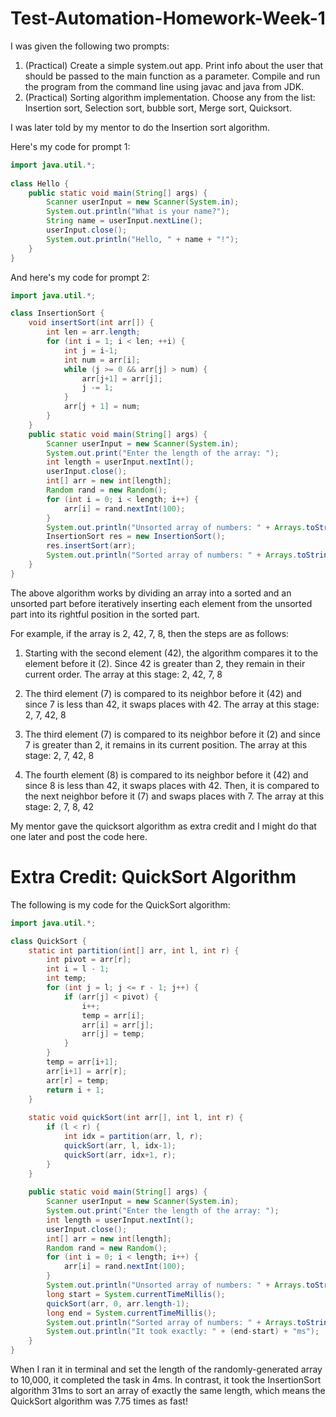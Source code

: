# Test-Automation-Homework-Week-1

I was given the following two prompts:

1. (Practical) Create a simple system.out app. Print info about the user that should be passed to the main function as a parameter. Compile and run the program from the command line using javac and java from JDK.
2. (Practical) Sorting algorithm implementation. Choose any from the list: Insertion sort, Selection sort, bubble sort, Merge sort, Quicksort.

I was later told by my mentor to do the Insertion sort algorithm.

Here's my code for prompt 1:

```java
import java.util.*;
 
class Hello {
    public static void main(String[] args) {
        Scanner userInput = new Scanner(System.in);
        System.out.println("What is your name?");
        String name = userInput.nextLine();
        userInput.close();
        System.out.println("Hello, " + name + "!");
    }
}
```

And here's my code for prompt 2:

```java
import java.util.*;

class InsertionSort {
    void insertSort(int arr[]) {
        int len = arr.length;
        for (int i = 1; i < len; ++i) {
            int j = i-1;
            int num = arr[i];
            while (j >= 0 && arr[j] > num) {
                arr[j+1] = arr[j];
                j -= 1;
            }
            arr[j + 1] = num;
        }
    }
    public static void main(String[] args) {
        Scanner userInput = new Scanner(System.in);
        System.out.print("Enter the length of the array: ");
        int length = userInput.nextInt();
        userInput.close();
        int[] arr = new int[length];
        Random rand = new Random();
        for (int i = 0; i < length; i++) {
            arr[i] = rand.nextInt(100);
        }
        System.out.println("Unsorted array of numbers: " + Arrays.toString(arr));
        InsertionSort res = new InsertionSort();
        res.insertSort(arr);
        System.out.println("Sorted array of numbers: " + Arrays.toString(arr));
    }
}
```

The above algorithm works by dividing an array into a sorted and an unsorted part before iteratively inserting each element from the unsorted part into its rightful position in the sorted part.

For example, if the array is 2, 42, 7, 8, then the steps are as follows:

1. Starting with the second element (42), the algorithm compares it to the element before it (2). Since 42 is greater than 2, they remain in their current order.
The array at this stage: 2, 42, 7, 8

2. The third element (7) is compared to its neighbor before it (42) and since 7 is less than 42, it swaps places with 42.
The array at this stage: 2, 7, 42, 8

3. The third element (7) is compared to its neighbor before it (2) and since 7 is greater than 2, it remains in its current position.
The array at this stage: 2, 7, 42, 8

4. The fourth element (8) is compared to its neighbor before it (42) and since 8 is less than 42, it swaps places with 42. Then, it is compared to the next neighbor before it (7) and swaps places with 7.
The array at this stage: 2, 7, 8, 42

My mentor gave the quicksort algorithm as extra credit and I might do that one later and post the code here.

# Extra Credit: QuickSort Algorithm

The following is my code for the QuickSort algorithm:

```java
import java.util.*;

class QuickSort {
    static int partition(int[] arr, int l, int r) {
        int pivot = arr[r];
        int i = l - 1;
        int temp;
        for (int j = l; j <= r - 1; j++) {
            if (arr[j] < pivot) {
                i++;
                temp = arr[i];
                arr[i] = arr[j];
                arr[j] = temp;
            }
        }
        temp = arr[i+1];
        arr[i+1] = arr[r];
        arr[r] = temp;
        return i + 1;
    }
    
    static void quickSort(int arr[], int l, int r) {
        if (l < r) {
            int idx = partition(arr, l, r);
            quickSort(arr, l, idx-1);
            quickSort(arr, idx+1, r);
        }
    }
    
    public static void main(String[] args) {
        Scanner userInput = new Scanner(System.in);
        System.out.print("Enter the length of the array: ");
        int length = userInput.nextInt();
        userInput.close();
        int[] arr = new int[length];
        Random rand = new Random();
        for (int i = 0; i < length; i++) {
            arr[i] = rand.nextInt(100);
        }
        System.out.println("Unsorted array of numbers: " + Arrays.toString(arr));
        long start = System.currentTimeMillis();
        quickSort(arr, 0, arr.length-1);
        long end = System.currentTimeMillis();
        System.out.println("Sorted array of numbers: " + Arrays.toString(arr));
        System.out.println("It took exactly: " + (end-start) + "ms");
    }
}
```
When I ran it in terminal and set the length of the randomly-generated array to 10,000, it completed the task in 4ms. In contrast, it took the InsertionSort algorithm 31ms to sort an array of exactly the same length, which means the QuickSort algorithm was 7.75 times as fast!
